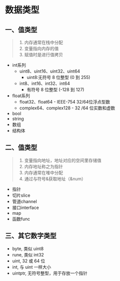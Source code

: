 # 数据类型

## 一、值类型
> 1. 内存通常在栈中分配
> 2. 变量指向内存的值 
> 3. 赋值时是进行值拷贝

- int系列
    - uint8、uint16、uint32、uint64
        - uint8:无符号 8 位整型 (0 到 255)
    - int8、int16、int32、int64
        - 有符号 8 位整型 (-128 到 127)
- float系列
  - float32、float64
        - IEEE-754  32/64位浮点型数
  - complex64、complex128
        - 32 /64 位实数和虚数
- bool
- string
- 数组
- 结构体

## 二、值类型

> 1. 变量指向地址，地址对应的空间里存储值 
> 2. 内存地址称之为指针 
> 3. 内存通常在堆中分配 
> 4. 通过与符号&获取地址（&num）

- 指针
- 切片slice
- 管道channel
- 接口interface
- map
- 函数func

## 三、其它数字类型

- byte, 类似 uint8
- rune, 类似 int32
- uint, 32 或 64 位
- int, 与 uint 一样大小
- uintptr, 无符号整型，用于存放一个指针
